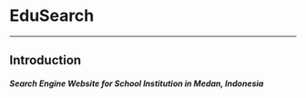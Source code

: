 # EduSearch
---
## Introduction
<h5>Search Engine Website for School Institution in Medan, Indonesia</h5>